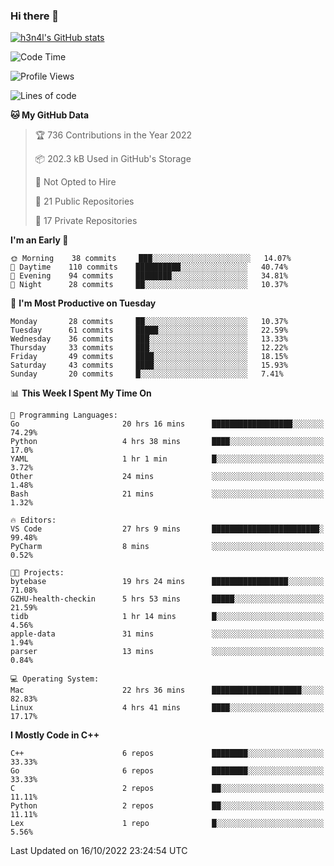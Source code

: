 ### Hi there 👋

[![h3n4l's GitHub stats](https://github-readme-stats.vercel.app/api?username=h3n4l&count_private=true&show_icons=true&theme=radical)](https://github.com/h3n4l/github-readme-stats)

<!--START_SECTION:waka-->
![Code Time](http://img.shields.io/badge/Code%20Time-759%20hrs%2014%20mins-blue)

![Profile Views](http://img.shields.io/badge/Profile%20Views-7-blue)

![Lines of code](https://img.shields.io/badge/From%20Hello%20World%20I%27ve%20Written-44%20Thousand%20lines%20of%20code-blue)

**🐱 My GitHub Data** 

> 🏆 736 Contributions in the Year 2022
 > 
> 📦 202.3 kB Used in GitHub's Storage 
 > 
> 🚫 Not Opted to Hire
 > 
> 📜 21 Public Repositories 
 > 
> 🔑 17 Private Repositories  
 > 
**I'm an Early 🐤** 

```text
🌞 Morning    38 commits     ███░░░░░░░░░░░░░░░░░░░░░░   14.07% 
🌆 Daytime    110 commits    ██████████░░░░░░░░░░░░░░░   40.74% 
🌃 Evening    94 commits     ████████░░░░░░░░░░░░░░░░░   34.81% 
🌙 Night      28 commits     ██░░░░░░░░░░░░░░░░░░░░░░░   10.37%

```
📅 **I'm Most Productive on Tuesday** 

```text
Monday       28 commits     ██░░░░░░░░░░░░░░░░░░░░░░░   10.37% 
Tuesday      61 commits     █████░░░░░░░░░░░░░░░░░░░░   22.59% 
Wednesday    36 commits     ███░░░░░░░░░░░░░░░░░░░░░░   13.33% 
Thursday     33 commits     ███░░░░░░░░░░░░░░░░░░░░░░   12.22% 
Friday       49 commits     ████░░░░░░░░░░░░░░░░░░░░░   18.15% 
Saturday     43 commits     ████░░░░░░░░░░░░░░░░░░░░░   15.93% 
Sunday       20 commits     █░░░░░░░░░░░░░░░░░░░░░░░░   7.41%

```


📊 **This Week I Spent My Time On** 

```text
💬 Programming Languages: 
Go                       20 hrs 16 mins      ██████████████████░░░░░░░   74.29% 
Python                   4 hrs 38 mins       ████░░░░░░░░░░░░░░░░░░░░░   17.0% 
YAML                     1 hr 1 min          █░░░░░░░░░░░░░░░░░░░░░░░░   3.72% 
Other                    24 mins             ░░░░░░░░░░░░░░░░░░░░░░░░░   1.48% 
Bash                     21 mins             ░░░░░░░░░░░░░░░░░░░░░░░░░   1.32%

🔥 Editors: 
VS Code                  27 hrs 9 mins       ████████████████████████░   99.48% 
PyCharm                  8 mins              ░░░░░░░░░░░░░░░░░░░░░░░░░   0.52%

🐱‍💻 Projects: 
bytebase                 19 hrs 24 mins      █████████████████░░░░░░░░   71.08% 
GZHU-health-checkin      5 hrs 53 mins       █████░░░░░░░░░░░░░░░░░░░░   21.59% 
tidb                     1 hr 14 mins        █░░░░░░░░░░░░░░░░░░░░░░░░   4.56% 
apple-data               31 mins             ░░░░░░░░░░░░░░░░░░░░░░░░░   1.94% 
parser                   13 mins             ░░░░░░░░░░░░░░░░░░░░░░░░░   0.84%

💻 Operating System: 
Mac                      22 hrs 36 mins      ████████████████████░░░░░   82.83% 
Linux                    4 hrs 41 mins       ████░░░░░░░░░░░░░░░░░░░░░   17.17%

```

**I Mostly Code in C++** 

```text
C++                      6 repos             ████████░░░░░░░░░░░░░░░░░   33.33% 
Go                       6 repos             ████████░░░░░░░░░░░░░░░░░   33.33% 
C                        2 repos             ██░░░░░░░░░░░░░░░░░░░░░░░   11.11% 
Python                   2 repos             ██░░░░░░░░░░░░░░░░░░░░░░░   11.11% 
Lex                      1 repo              █░░░░░░░░░░░░░░░░░░░░░░░░   5.56%

```



 Last Updated on 16/10/2022 23:24:54 UTC
<!--END_SECTION:waka-->

